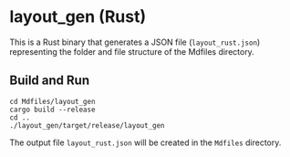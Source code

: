# layout_gen (Rust)

This is a Rust binary that generates a JSON file (`layout_rust.json`) representing the folder and file structure of the Mdfiles directory.

## Build and Run

```
cd Mdfiles/layout_gen
cargo build --release
cd ..
./layout_gen/target/release/layout_gen
```

The output file `layout_rust.json` will be created in the `Mdfiles` directory. 